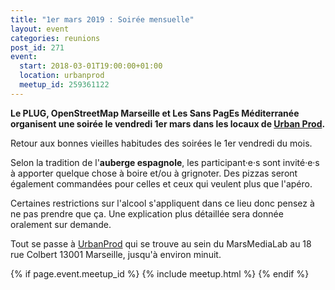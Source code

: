 ```yaml
---
title: "1er mars 2019 : Soirée mensuelle"
layout: event
categories: reunions
post_id: 271
event:
  start: 2018-03-01T19:00:00+01:00
  location: urbanprod
  meetup_id: 259361122
---
```


**Le PLUG, OpenStreetMap Marseille et Les Sans PagEs Méditerranée organisent une soirée le vendredi 1er mars dans les locaux de [Urban Prod](http://www.urbanprod.net).**

Retour aux bonnes vieilles habitudes des soirées le 1er vendredi du mois.

Selon la tradition de l'**auberge espagnole**, les participant·e·s sont invité·e·s à apporter quelque chose à boire et/ou à grignoter. Des pizzas seront également commandées pour celles et ceux qui veulent plus que l'apéro.

Certaines restrictions sur l'alcool s'appliquent dans ce lieu donc pensez à ne pas prendre que ça. Une explication plus détaillée sera donnée oralement sur demande.

Tout se passe à [UrbanProd](http://www.urbanprod.net) qui se trouve au sein du MarsMediaLab au 18 rue Colbert 13001 Marseille, jusqu'à environ minuit.

{% if page.event.meetup_id %}
  {% include meetup.html %}
{% endif %}
